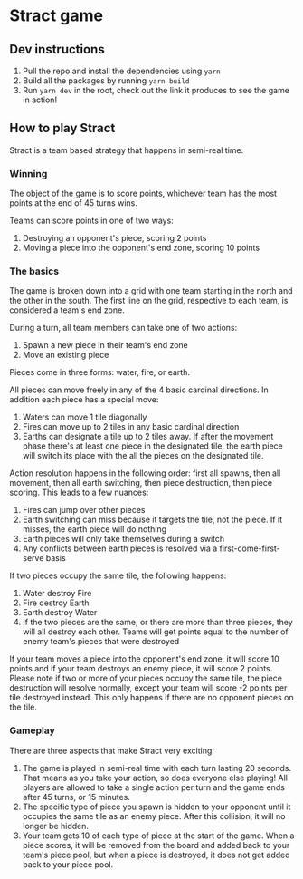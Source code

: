 # Stract game

## Dev instructions
1. Pull the repo and install the dependencies using `yarn`
2. Build all the packages by running `yarn build`
3. Run `yarn dev` in the root, check out the link it produces to see the game in action!

## How to play Stract
Stract is a team based strategy that happens in semi-real time.

### Winning
The object of the game is to score points, whichever team has the most points at the end of 45 turns wins.

Teams can score points in one of two ways:
1. Destroying an opponent's piece, scoring 2 points
2. Moving a piece into the opponent's end zone, scoring 10 points

### The basics

The game is broken down into a grid with one team starting in the north and the other in the south. The first line on the grid, respective to each team, is considered a team's end zone.

During a turn, all team members can take one of two actions:
1. Spawn a new piece in their team's end zone
2. Move an existing piece

Pieces come in three forms: water, fire, or earth.

All pieces can move freely in any of the 4 basic cardinal directions. In addition each piece has a special move:
1. Waters can move 1 tile diagonally
2. Fires can move up to 2 tiles in any basic cardinal direction
2. Earths can designate a tile up to 2 tiles away. If after the movement phase there's at least one piece in the designated tile, the earth piece will switch its place with the all the pieces on the designated tile.

Action resolution happens in the following order: first all spawns, then all movement, then all earth switching, then piece destruction, then piece scoring. This leads to a few nuances:
1. Fires can jump over other pieces
2. Earth switching can miss because it targets the tile, not the piece. If it misses, the earth piece will do nothing
3. Earth pieces will only take themselves during a switch
4. Any conflicts between earth pieces is resolved via a first-come-first-serve basis

If two pieces occupy the same tile, the following happens:
1. Water destroy Fire
2. Fire destroy Earth
3. Earth destroy Water
4. If the two pieces are the same, or there are more than three pieces, they will all destroy each other. Teams will get points equal to the number of enemy team's pieces that were destroyed

If your team moves a piece into the opponent's end zone, it will score 10 points and if your team destroys an enemy piece, it will score 2 points. Please note if two or more of your pieces occupy the same tile, the piece destruction will resolve normally, except your team will score -2 points per tile destroyed instead. This only happens if there are no opponent pieces on the tile.

### Gameplay

There are three aspects that make Stract very exciting:
1. The game is played in semi-real time with each turn lasting 20 seconds. That means as you take your action, so does everyone else playing! All players are allowed to take a single action per turn and the game ends after 45 turns, or 15 minutes.
2. The specific type of piece you spawn is hidden to your opponent until it occupies the same tile as an enemy piece. After this collision, it will no longer be hidden.
3. Your team gets 10 of each type of piece at the start of the game. When a piece scores, it will be removed from the board and added back to your team's piece pool, but when a piece is destroyed, it does not get added back to your piece pool.


